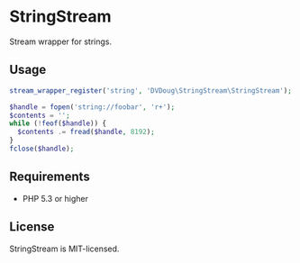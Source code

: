 StringStream
============

Stream wrapper for strings.

Usage
-----
```php
stream_wrapper_register('string', 'DVDoug\StringStream\StringStream');

$handle = fopen('string://foobar', 'r+');
$contents = '';
while (!feof($handle)) {
  $contents .= fread($handle, 8192);
}
fclose($handle);

```



Requirements
------------

* PHP 5.3 or higher

License
-------
StringStream is MIT-licensed. 